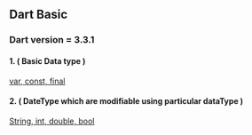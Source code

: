 ## Dart Basic
### Dart version =  3.3.1

#### 1. ( Basic Data type )
<a href="https://github.com/AgentSingle/LearnDart/blob/master/DartBesic/tute2024/1d1_datatype.dart" target="_blank">
var, const, final
</a>

#### 2. ( DateType which are modifiable using particular dataType )
<a href="https://github.com/AgentSingle/LearnDart/blob/master/DartBesic/tute2024/2d1_datatype.dart" target="_blank">
String, int, double, bool
</a>